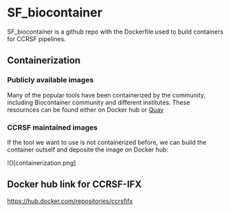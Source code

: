 # SF_biocontainer

SF_biocontainer is a github repo with the Dockerfile used to build containers for CCRSF pipelines.


## Containerization 

### Publicly available images

Many of the popular tools have been containerized by the community, including Biocontainer community and different institutes. These resournces can be found either on Docker hub or [Quay](https://quay.io/organization/biocontainers)

### CCRSF maintained images

If the tool we want to use is not containerized before, we can build the container outself and deposite the image on Docker hub: 

!()[containerization.png]

## Docker hub link for CCRSF-IFX 

https://hub.docker.com/repositories/ccrsfifx

